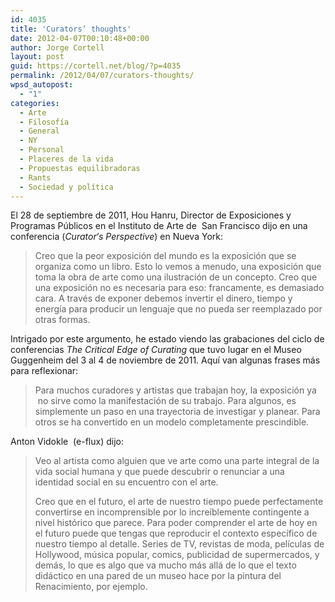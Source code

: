 ```yaml
---
id: 4035
title: 'Curators‘ thoughts'
date: 2012-04-07T00:10:48+00:00
author: Jorge Cortell
layout: post
guid: https://cortell.net/blog/?p=4035
permalink: /2012/04/07/curators-thoughts/
wpsd_autopost:
  - "1"
categories:
  - Arte
  - Filosofí­a
  - General
  - NY
  - Personal
  - Placeres de la vida
  - Propuestas equilibradoras
  - Rants
  - Sociedad y polí­tica
---
```

El 28 de septiembre de 2011, Hou Hanru, Director de Exposiciones y Programas Públicos en el Instituto de Arte de  San Francisco dijo en una conferencia (_Curator‘s Perspective_) en Nueva York:

> Creo que la peor exposición del mundo es la exposición que se organiza como un libro. Esto lo vemos a menudo, una exposición que toma la obra de arte como una ilustración de un concepto. Creo que una exposición no es necesaria para eso: francamente, es demasiado cara. A través de exponer debemos invertir el dinero, tiempo y energía para producir un lenguaje que no pueda ser reemplazado por otras formas.

Intrigado por este argumento, he estado viendo las grabaciones del ciclo de conferencias _The Critical Edge of Curating_ que tuvo lugar en el Museo Guggenheim del 3 al 4 de noviembre de 2011. Aquí van algunas frases más para reflexionar:

> Para muchos curadores y artistas que trabajan hoy, la exposición ya  no sirve como la manifestación de su trabajo. Para algunos, es simplemente un paso en una trayectoria de investigar y planear. Para otros se ha convertido en un modelo completamente prescindible.

Anton Vidokle  (e-flux) dijo:

> Veo al artista como alguien que ve arte como una parte integral de la vida social humana y que puede descubrir o renunciar a una identidad social en su encuentro con el arte.
> 
> Creo que en el futuro, el arte de nuestro tiempo puede perfectamente convertirse en incomprensible por lo increíblemente contingente a nivel histórico que parece. Para poder comprender el arte de hoy en el futuro puede que tengas que reproducir el contexto específico de nuestro tiempo al detalle. Series de TV, revistas de moda, películas de Hollywood, música popular, comics, publicidad de supermercados, y demás, lo que es algo que va mucho más allá de lo que el texto didáctico en una pared de un museo hace por la pintura del Renacimiento, por ejemplo.